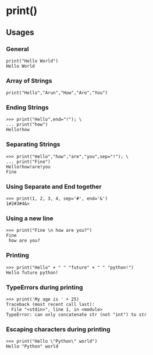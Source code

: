 # print()

## Usages

### General

```
print("Hello World")
Hello World
```

### Array of Strings

```
print("Hello","Arun","How","Are","You")
```

### Ending Strings

```
>>> print("Hello",end="!"); \
... print("how")
Hello!how
```

### Separating Strings

```
>>> print("Hello","how","are","you",sep="!"); \
... print("Fine")
Hello!how!are!you
Fine
```

### Using Separate and End together

```
>>> print(1, 2, 3, 4, sep='#', end='&')
1#2#3#4&>
```

### Using a new line

```
>>> print("Fine \n how are you?")
Fine 
 how are you?
```

### Printing

```
>>> print("Hello" + " " "future" + " " "python!")
Hello future python!
```

### TypeErrors during printing

```
>>> print('My age is ' + 25)
Traceback (most recent call last):
  File "<stdin>", line 1, in <module>
TypeError: can only concatenate str (not "int") to str
```

### Escaping characters during printing

```
>>> print("Hello \"Python\" world")
Hello "Python" world
```